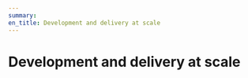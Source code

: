 ```yaml
---
summary: 
en_title: Development and delivery at scale
---
```


# Development and delivery at scale


